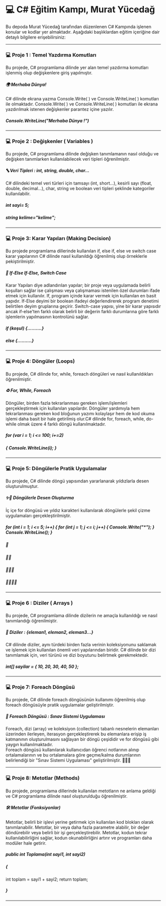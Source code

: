 <h1> 💻 C# Eğitim Kampı, Murat Yücedağ  </h1>
Bu depoda Murat Yücedağ tarafından düzenlenen C# Kampında işlenen konular ve kodlar yer almaktadır. Aşağıdaki başlıklardan eğitim içeriğine dair detaylı bilgilere erişebilirsiniz:
<br>

<hr>
<h3>💻 Proje 1 : Temel Yazdırma Komutları </h3>
Bu projede, C# programlama dilinde yer alan temel yazdırma komutları işlenmiş olup değişkenlere giriş yapılmıştır.
<h5> 🌍 Merhaba Dünya!</h5>
C# dilinde ekrana yazma Console.Write( ) ve Console.WriteLine( ) komutları ile olmaktadır. Console.Write( ) ve Console.WriteLine( ) komutları ile ekrana yazdırılmak istenen değişkenler parantez içine yazılır. 
<h5> Console.WriteLine("Merhaba Dünya !")</h5>
<hr>
<h3>💻 Proje 2 : Değişkenler ( Variables ) </h3> 
Bu projede, C# programlama dilinde değişken tanımlamanın nasıl olduğu ve değişken tanımlarken kullanılabilecek veri tipleri öğrenilmiştir.
<h5> 🔤 Veri Tipleri : int, string, double, char... </h5>
C# dilindeki temel veri türleri için tamsayı (int, short...), kesirli sayı (float, double, decimal...), char, string ve boolean veri tipleri şeklinde kategoriler kullanılabilir.
<h5> int sayi= 5;</h5>
<h5> string kelime="kelime";</h5>
<hr>
<h3>💻 Proje 3: Karar Yapıları (Making Decision) </h3> 
Bu projede programlama dillerinde kullanılan  if, else if, else ve switch case karar yapılarının C# dilinde nasıl kullanıldığı öğrenilmiş olup örneklerle pekiştirilmiştir. 
<h5>🔸 If-Else If-Else, Switch Case</h5>
Karar Yapıları diye adlandırılan yapılar; bir proje veya uygulamada belirli koşulları sağlar ise çalışması veya çalışmaması istenilen özel durumları ifade etmek için kullanılır.
If, program içinde karar vermek için kullanılan en basit yapıdır. If-Else deyimi bir boolean ifadeyi değerlendirerek program denetimi belirtilen deyim gruplarına geçirir.
Switch-case yapısı, yine bir karar yapısıdır ancak if-else'ten farklı olarak belirli bir değerin farklı durumlarına göre farklı işlemlerin yapılmasının kontrolünü sağlar.
<h5> if (koşul) {..........}</h5>
<h5> else {..........}</h5>
<hr>
<h3> 💻 Proje 4: Döngüler (Loops) </h3> 
Bu projede, C# dilinde for, while, foreach döngüleri ve nasıl kullanıldıkları öğrenilmiştir.
<h5>♻️ For, While, Foreach </h5>
Döngüler, birden fazla tekrarlanması gereken işlem/işlemleri gerçekleştirmek için kullanılan yapılardır. Döngüler yardımıyla hem tekrarlanması gereken kod bloğunun yazımı kolaylaşır hem de kod okuma işlemi daha basit bir hale getirilmiş olur.C# dilinde for, foreach, while, do-while olmak üzere 4 farklı döngü kullanılmaktadır.
<h5>for (var  i = 1; i <= 100; i+=2)</h5>
<h5>{  Console.WriteLine(i);  }</h5>
<hr>
<h3> 💻 Proje 5: Döngülerle Pratik Uygulamalar </h3> 
Bu projede, C# dilinde döngü yapısından yararlanarak yıldızlarla desen oluşturulmuştur.
<h5>✨🌟 Döngülerle Desen Oluşturma </h5>
İç içe for döngüsü ve yıldız karakteri kullanılarak döngülerle şekil çizme uygulamaları gerçekleştirilmiştir.
<h5><span>for (int i = 1; i <= 5; i++)
{
    for (int j = 1; j <= i; j++)
    {
        Console.Write("*");
    }
    Console.WriteLine();
}</span></h5>
    <h5>🌟</h5>
    <h5>🌟🌟</h5>
    <h5>🌟🌟🌟</h5>
    <h5>🌟🌟🌟🌟</h5>
<hr>
<h3> 💻  Proje 6 : Diziler ( Arrays ) </h3> 
Bu projede, C# programlama dilinde dizilerin ne amaçla kullanıldığı ve nasıl tanımlandığı öğrenilmiştir.
<h5> 🔢 Diziler : {eleman1, eleman2, eleman3...}</h5>
C# dilinde diziler, aynı türdeki  birden fazla verinin koleksiyonunu saklamak ve işlemek için kullanılan önemli veri yapılarından biridir. C# dilinde bir dizi tanımlamak için, veri türünü ve dizi boyutunu belirtmek gerekmektedir.
<h5>int[] sayilar = { 10, 20, 30, 40, 50 };</h5>
<hr>
<h3> 💻 Proje 7: Foreach Döngüsü </h3> 
Bu projede, C# dilinde foreach döngüsünün kullanımı öğrenilmiş olup foreach döngüsüyle pratik uygulamalar geliştirilmiştir.
<h5> 💯 Foreach Döngüsü : Sınav Sistemi Uygulaması</h5>
Foreach, dizi (array) ve koleksiyon (collection) tabanlı nesnelerin elemanları üzerinden ilerleyen, iterasyon gerçekleştirerek bu elemanlara erişip iş katmanının oluşturulmasını sağlayan bir döngü çeşididir ve for döngüsü gibi yaygın kullanılmaktadır.
<br>
Foreach döngüsü kullanılarak kullanıcıdan öğrenci notlarının alınıp ortalamalarının ve bu ortalamalara göre geçme/kalma durumlarının belirlendiği bir "Sınav Sistemi Uygulaması" geliştirilmiştir.
🥇🥈🥉

<hr>

<h3> 💻 Proje 8: Metotlar (Methods) </h3> 
Bu projede, programlama dillerinde kullanılan metotların ne anlama geldiği ve C# programlama dilinde nasıl oluşturulduğu öğrenilmiştir.
<h5> 🛠️ Metotlar (Fonksiyonlar) </h5>
Metotlar, belirli bir işlevi yerine getirmek için kullanılan kod blokları olarak tanımlanabilir. Metotlar, bir veya daha fazla parametre alabilir, bir değer döndürebilir veya belirli bir işi gerçekleştirebilir. Metotlar, kodun tekrar kullanılabilirliğini sağlar, kodun okunabilirliğini artırır ve programları daha modüler hale getirir.
<h5>public int Toplama(int sayi1, int sayi2)</h5>
<h5>{ </h5
<h5>  int toplam = sayi1 + sayi2; </h5
<h5>  return toplam;  </h5> 
<h5> } </h5> 
<hr>


